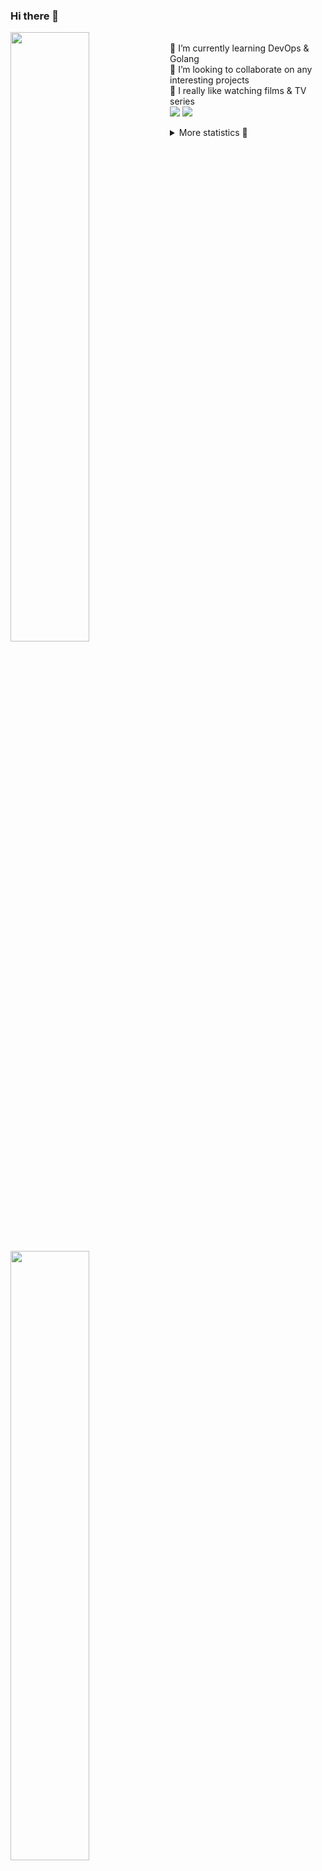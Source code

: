 ### Hi there 👋


[<img align="left" width="50%" src="https://github-readme-stats.vercel.app/api?username=rufusnufus&hide=issues&show_icons=true&count_private=true&theme=transparent&title_color=FF6F40&text_color=FBF9F8&icon_color=F48242&hide_border=true&hide_title=true#gh-dark-mode-only">](https://metrics.lecoq.io/rufusnufus#gh-dark-mode-only)
[<img align="left" width="50%" src="https://github-readme-stats.vercel.app/api?username=rufusnufus&hide=issues&show_icons=true&count_private=true&theme=transparent&title_color=FF6533&text_color=4D4644&icon_color=FF8038&hide_border=true&hide_title=true#gh-light-mode-only">](https://metrics.lecoq.io/rufusnufus#gh-light-mode-only)

<p>
  <br>
  🌱 I’m currently learning DevOps & Golang</br>
  👯 I’m looking to collaborate on any interesting projects</br>
  🎥 I really like watching films & TV series</br>
  <a href="https://linkedin.com/in/rufusnufus"><img src="https://img.shields.io/badge/linkedin-0077B5.svg?style=for-the-badge&logo=linkedin&logoColor=white"/></a>
  <a href="https://t.me/rufusnufus"><img src="https://img.shields.io/badge/-telegram-black?style=for-the-badge&color=blue&logo=telegram"/></a>
</p>

<p text-align="left">
<details>
  <summary>More statistics 👀</summary><br/>

<!--START_SECTION:waka-->
![Code Time](http://img.shields.io/badge/Code%20Time-158%20hrs%2039%20mins-blue)

![Profile Views](http://img.shields.io/badge/Profile%20Views-0-blue)

**I'm an Early 🐤** 

```text
🌞 Morning                205 commits         █████░░░░░░░░░░░░░░░░░░░░   21.05 % 
🌆 Daytime                528 commits         ██████████████░░░░░░░░░░░   54.21 % 
🌃 Evening                205 commits         █████░░░░░░░░░░░░░░░░░░░░   21.05 % 
🌙 Night                  36 commits          █░░░░░░░░░░░░░░░░░░░░░░░░   03.70 % 
```
📅 **I'm Most Productive on Tuesday** 

```text
Monday                   193 commits         █████░░░░░░░░░░░░░░░░░░░░   19.82 % 
Tuesday                  196 commits         █████░░░░░░░░░░░░░░░░░░░░   20.12 % 
Wednesday                171 commits         ████░░░░░░░░░░░░░░░░░░░░░   17.56 % 
Thursday                 168 commits         ████░░░░░░░░░░░░░░░░░░░░░   17.25 % 
Friday                   159 commits         ████░░░░░░░░░░░░░░░░░░░░░   16.32 % 
Saturday                 64 commits          ██░░░░░░░░░░░░░░░░░░░░░░░   06.57 % 
Sunday                   23 commits          █░░░░░░░░░░░░░░░░░░░░░░░░   02.36 % 
```


📊 **This Week I Spent My Time On** 

```text
💬 Programming Languages: 
No Activity Tracked This Week

🔥 Editors: 
No Activity Tracked This Week
```

**I Mostly Code in Python** 

```text
Python                   9 repos             ███████░░░░░░░░░░░░░░░░░░   28.12 % 
Java                     4 repos             ███░░░░░░░░░░░░░░░░░░░░░░   12.50 % 
HTML                     3 repos             ██░░░░░░░░░░░░░░░░░░░░░░░   09.38 % 
Smarty                   2 repos             ██░░░░░░░░░░░░░░░░░░░░░░░   06.25 % 
Mustache                 1 repo              █░░░░░░░░░░░░░░░░░░░░░░░░   03.12 % 
```




 Last Updated on 03/03/2023 02:34:40 UTC
<!--END_SECTION:waka-->

</details>
</p>
